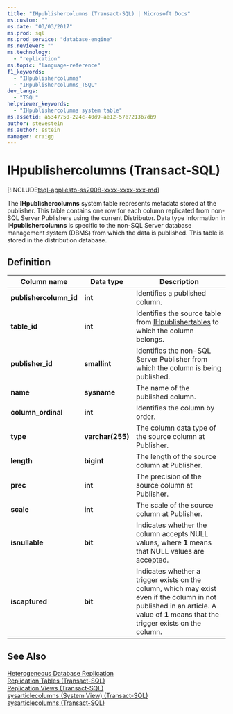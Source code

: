 ```yaml
---
title: "IHpublishercolumns (Transact-SQL) | Microsoft Docs"
ms.custom: ""
ms.date: "03/03/2017"
ms.prod: sql
ms.prod_service: "database-engine"
ms.reviewer: ""
ms.technology: 
  - "replication"
ms.topic: "language-reference"
f1_keywords: 
  - "IHpublishercolumns"
  - "IHpublishercolumns_TSQL"
dev_langs: 
  - "TSQL"
helpviewer_keywords: 
  - "IHpublishercolumns system table"
ms.assetid: a5347750-224c-40d9-ae12-57e7213b7db9
author: stevestein
ms.author: sstein
manager: craigg
---
```

# IHpublishercolumns (Transact-SQL)
[!INCLUDE[tsql-appliesto-ss2008-xxxx-xxxx-xxx-md](../../includes/tsql-appliesto-ss2008-xxxx-xxxx-xxx-md.md)]

  The **IHpublishercolumns** system table represents metadata stored at the publisher. This table contains one row for each column replicated from non-SQL Server Publishers using the current Distributor. Data type information in **IHpublishercolumns** is specific to the non-SQL Server database management system (DBMS) from which the data is published. This table is stored in the distribution database.  
  
## Definition  
  
|Column name|Data type|Description|  
|-----------------|---------------|-----------------|  
|**publishercolumn_id**|**int**|Identifies a published column.|  
|**table_id**|**int**|Identifies the source table from [IHpublishertables](../../relational-databases/system-tables/ihpublishertables-transact-sql.md) to which the column belongs.|  
|**publisher_id**|**smallint**|Identifies the non-SQL Server Publisher from which the column is being published.|  
|**name**|**sysname**|The name of the published column.|  
|**column_ordinal**|**int**|Identifies the column by order.|  
|**type**|**varchar(255)**|The column data type of the source column at Publisher.|  
|**length**|**bigint**|The length of the source column at Publisher.|  
|**prec**|**int**|The precision of the source column at Publisher.|  
|**scale**|**int**|The scale of the source column at Publisher.|  
|**isnullable**|**bit**|Indicates whether the column accepts NULL values, where **1** means that NULL values are accepted.|  
|**iscaptured**|**bit**|Indicates whether a trigger exists on the column, which may exist even if the column in not published in an article. A value of **1** means that the trigger exists on the column.|  
  
## See Also  
 [Heterogeneous Database Replication](../../relational-databases/replication/non-sql/heterogeneous-database-replication.md)   
 [Replication Tables &#40;Transact-SQL&#41;](../../relational-databases/system-tables/replication-tables-transact-sql.md)   
 [Replication Views &#40;Transact-SQL&#41;](../../relational-databases/system-views/replication-views-transact-sql.md)   
 [sysarticlecolumns &#40;System View&#41; &#40;Transact-SQL&#41;](../../relational-databases/system-views/sysarticlecolumns-system-view-transact-sql.md)   
 [sysarticlecolumns &#40;Transact-SQL&#41;](../../relational-databases/system-tables/sysarticlecolumns-transact-sql.md)  
  
  
